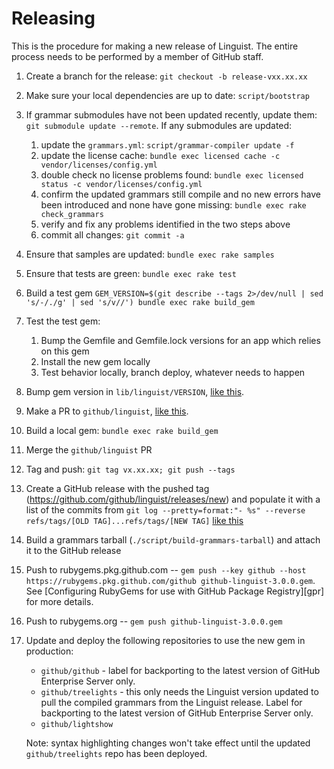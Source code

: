 # Releasing

This is the procedure for making a new release of Linguist. The entire process needs to be performed by a member of GitHub staff.

1. Create a branch for the release: `git checkout -b release-vxx.xx.xx`
2. Make sure your local dependencies are up to date: `script/bootstrap`
3. If grammar submodules have not been updated recently, update them: `git submodule update --remote`.
   If any submodules are updated:
    1. update the `grammars.yml`: `script/grammar-compiler update -f`
    2. update the license cache: `bundle exec licensed cache -c vendor/licenses/config.yml`
    3. double check no license problems found: `bundle exec licensed status -c vendor/licenses/config.yml`
    4. confirm the updated grammars still compile and no new errors have been introduced and none have gone missing: `bundle exec rake check_grammars`
    5. verify and fix any problems identified in the two steps above
    6. commit all changes: `git commit -a`
4. Ensure that samples are updated: `bundle exec rake samples`
5. Ensure that tests are green: `bundle exec rake test`
6. Build a test gem `GEM_VERSION=$(git describe --tags 2>/dev/null | sed 's/-/./g' | sed 's/v//') bundle exec rake build_gem`
7. Test the test gem:
   1. Bump the Gemfile and Gemfile.lock versions for an app which relies on this gem
   2. Install the new gem locally
   3. Test behavior locally, branch deploy, whatever needs to happen
8. Bump gem version in `lib/linguist/VERSION`, [like this](https://github.com/github/linguist/commit/3212355400974ce5f7873a71eb8b85b1c5f4a6d2).
9. Make a PR to `github/linguist`, [like this](https://github.com/github/linguist/pull/5084).
10. Build a local gem: `bundle exec rake build_gem`
11. Merge the `github/linguist` PR
12. Tag and push: `git tag vx.xx.xx; git push --tags`
13. Create a GitHub release with the pushed tag (https://github.com/github/linguist/releases/new) and populate it with a list of the commits from `git log --pretty=format:"- %s" --reverse refs/tags/[OLD TAG]...refs/tags/[NEW TAG]` [like this](https://github.com/github/linguist/releases/tag/v7.2.0)
14. Build a grammars tarball (`./script/build-grammars-tarball`) and attach it to the GitHub release
15. Push to rubygems.pkg.github.com -- `gem push --key github --host https://rubygems.pkg.github.com/github github-linguist-3.0.0.gem`. See [Configuring RubyGems for use with GitHub Package Registry][gpr] for more details.
16. Push to rubygems.org -- `gem push github-linguist-3.0.0.gem`
17. Update and deploy the following repositories to use the new gem in production:
    - `github/github` - label for backporting to the latest version of GitHub Enterprise Server only.
    - `github/treelights` - this only needs the Linguist version updated to pull the compiled grammars from the Linguist release. Label for backporting to the latest version of GitHub Enterprise Server only.
    - `github/lightshow`

    Note: syntax highlighting changes won't take effect until the updated `github/treelights` repo has been deployed.
